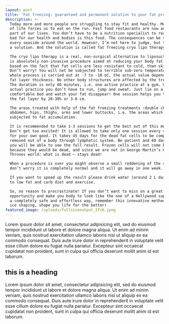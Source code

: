 ```yaml
---
layout: post
title: 'Fat freezing: guaranteed and permanent solution to your fat problem.'
description: >-
  Today more and more people are struggling to stay fit and healthy. Modern pace
  of life forces us to eat on the run. Fast food restaurants are now an integral
  part of our lives. You don’t have to be a nutrition specialist to realize how
  bad for our health and bodies is this food. The consequences can be seen at
  every seaside around the world. However, I’m not here to judge, but to propose
  a solution. And the solution is called fat freezing cryo lipo therapy .

  The cryo lipo therapy is a real, non-surgical alternative to liposuction. It
  is absolutely non-invasive procedure aimed at reducing your body fat. It is
  based on the fact that fat cells are less resistant to cold, than skin cells.
  Don’t worry! You will not be subjected to terrible sub-zero temperatures. The
  whole process is carried out at -7 to -10 oC, the actual value depends on the
  fat layer thickness. No other body structures are affected by the treatment.
  The duration is only 60 minutes, i.e. one active practice at a gym. Unlike the
  actual practice you don’t have to run, jump and sweat. Just lie on a
  comfortable bed and watch your fat disappear! One session helps you to reduce
  the fat layer by 20-30% or 3-6 cm. 

  The areas treated with help of the fat freezing treatments :double chin,
  abdomen, hips, thighs, arms and lower buttocks, i.e. the areas which are most
  subjected to fat accumulation.

  It is recommended to take 1-3 sessions to get the best out of this method.
  Don’t get too excited! It is allowed to take only one session every 45 days,
  for your own good. It takes 45 days for the dead fat cells to be completely
  removed out of a body through lymphatic system. Be patient and 60 days later
  you will be able to see the full result. Frozen cells will not come back
  because they would be dead, and since we are not in George Martin’s Game of
  Thrones world: what is dead – stays dead!

  When a procedure is over you might observe a small reddening of the skin,
  don’t worry it is completely normal and it will go away in one week.

  If you want to speed up the result please drink water (around 2 L daily), keep
  to low fat and carb diet and exercise.         

  So, no reason to procrastinate! If you don’t want to miss on a great
  opportunity and make you body to look like the one of a Hollywood superstar in
  a completely safe and effortless way, remember this innovative method. Undergo
  ice shaping, shape you life for the better!
featured_image: /uploads/fullsizeoutput_2fc6.jpeg
---
```


Lorem ipsum dolor sit amet, consectetur adipisicing elit, sed do eiusmod tempor incididunt ut labore et dolore magna aliqua. Ut enim ad minim veniam, quis nostrud exercitation ullamco laboris nisi ut aliquip ex ea commodo consequat. Duis aute irure dolor in reprehenderit in voluptate velit esse cillum dolore eu fugiat nulla pariatur. Excepteur sint occaecat cupidatat non proident, sunt in culpa qui officia deserunt mollit anim id est laborum.

## this is a heading

Lorem ipsum dolor sit amet, consectetur adipisicing elit, sed do eiusmod tempor incididunt ut labore et dolore magna aliqua. Ut enim ad minim veniam, quis nostrud exercitation ullamco laboris nisi ut aliquip ex ea commodo consequat. Duis aute irure dolor in reprehenderit in voluptate velit esse cillum dolore eu fugiat nulla pariatur. Excepteur sint occaecat cupidatat non proident, sunt in culpa qui officia deserunt mollit anim id est laborum.